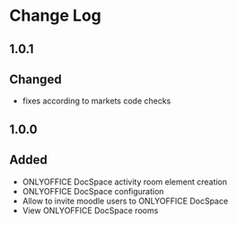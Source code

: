 # Change Log

## 1.0.1
## Changed
- fixes according to markets code checks

## 1.0.0
## Added
- ONLYOFFICE DocSpace activity room element creation
- ONLYOFFICE DocSpace configuration
- Allow to invite moodle users to ONLYOFFICE DocSpace
- View ONLYOFFICE DocSpace rooms
